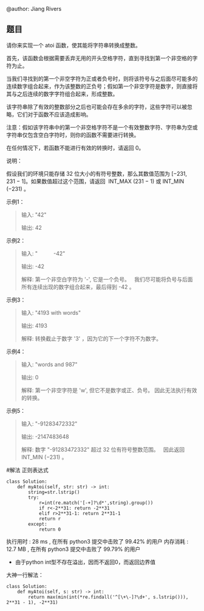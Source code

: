@author: Jiang Rivers
## 题目
请你来实现一个 atoi 函数，使其能将字符串转换成整数。

首先，该函数会根据需要丢弃无用的开头空格字符，直到寻找到第一个非空格的字符为止。

当我们寻找到的第一个非空字符为正或者负号时，则将该符号与之后面尽可能多的连续数字组合起来，作为该整数的正负号；假如第一个非空字符是数字，则直接将其与之后连续的数字字符组合起来，形成整数。

该字符串除了有效的整数部分之后也可能会存在多余的字符，这些字符可以被忽略，它们对于函数不应该造成影响。

注意：假如该字符串中的第一个非空格字符不是一个有效整数字符、字符串为空或字符串仅包含空白字符时，则你的函数不需要进行转换。

在任何情况下，若函数不能进行有效的转换时，请返回 0。

说明：

假设我们的环境只能存储 32 位大小的有符号整数，那么其数值范围为 [−231,  231 − 1]。如果数值超过这个范围，请返回  INT_MAX (231 − 1) 或 INT_MIN (−231) 。

示例1：
> 输入: "42"
>
> 输出: 42

示例2：
> 输入: "　　　-42"
>
> 输出: -42
>
> 解释: 第一个非空白字符为 '-', 它是一个负号。
     我们尽可能将负号与后面所有连续出现的数字组合起来，最后得到 -42 。

示例3：
> 输入: "4193 with words"
>
> 输出: 4193
>
> 解释: 转换截止于数字 '3' ，因为它的下一个字符不为数字。

示例4：
> 输入: "words and 987"
>
> 输出: 0
>
> 解释: 第一个非空字符是 'w', 但它不是数字或正、负号。
     因此无法执行有效的转换。
     
示例5：
> 输入: "-91283472332"
>
> 输出: -2147483648
>
> 解释: 数字 "-91283472332" 超过 32 位有符号整数范围。 
     因此返回 INT_MIN (−231) 。

#解法
正则表达式

    class Solution:
        def myAtoi(self, str: str) -> int:
            string=str.lstrip()
            try:
                r=int(re.match('[-+]?\d*',string).group())
                if r<-2**31: return -2**31
                elif r>2**31-1: return 2**31-1
                return r
            except:
                return 0
                
执行用时 :
28 ms
, 在所有 python3 提交中击败了
99.42%
的用户
内存消耗 :
12.7 MB
, 在所有 python3 提交中击败了
99.79%
的用户

+ 由于python int型不存在溢出，因而不返回0，而返回边界值

大神一行解法：
    
    class Solution:
        def myAtoi(self, s: str) -> int:
            return max(min(int(*re.findall('^[\+\-]?\d+', s.lstrip())), 2**31 - 1), -2**31)